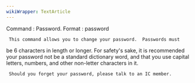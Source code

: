 ```yaml
---
wikiWrapper: TextArticle
---
```

Command : Password.
Format  : password

     This command allows you to change your password.  Passwords must
be 6 characters in length or longer.  For safety's sake, it is 
recommended your password not be a standard dictionary word, and that 
you use capital letters, numbers, and other non-letter characters in it.

     Should you forget your password, please talk to an IC member.
